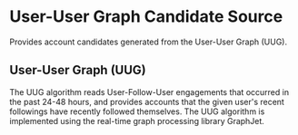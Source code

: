 # User-User Graph Candidate Source

Provides account candidates generated from the User-User Graph (UUG).

## User-User Graph (UUG)

The UUG algorithm reads User-Follow-User engagements that occurred in the past 24-48 hours, and provides accounts that the given user's recent followings have recently followed themselves. The UUG algorithm is implemented using the real-time graph processing library GraphJet.
